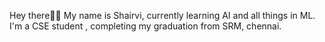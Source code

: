  Hey there🙌🏻
 My name is Shairvi, currently learning AI and all things in ML.
 I'm a CSE student , completing my graduation from SRM, chennai. 
 

